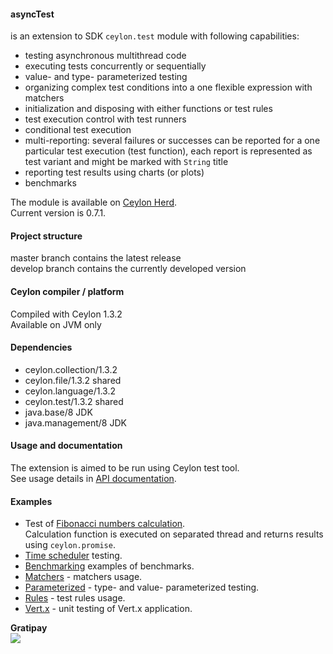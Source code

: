 #### asyncTest  
is an extension to SDK `ceylon.test` module with following capabilities:  

* testing asynchronous multithread code  
* executing tests concurrently or sequentially  
* value- and type- parameterized testing  
* organizing complex test conditions into a one flexible expression with matchers  
* initialization and disposing with either functions or test rules  
* test execution control with test runners  
* conditional test execution  
* multi-reporting: several failures or successes can be reported for a one particular test execution (test function),
  each report is represented as test variant and might be marked with `String` title  
* reporting test results using charts (or plots)  
* benchmarks

The module is available on [Ceylon Herd](https://herd.ceylon-lang.org/modules/herd.asynctest).  
Current version is 0.7.1.  


#### Project structure

master branch contains the latest release  
develop branch contains the currently developed version  


#### Ceylon compiler / platform  

Compiled with Ceylon 1.3.2  
Available on JVM only  


#### Dependencies  

* ceylon.collection/1.3.2  
* ceylon.file/1.3.2 shared  
* ceylon.language/1.3.2  
* ceylon.test/1.3.2 shared  
* java.base/8 JDK
* java.management/8 JDK  


#### Usage and documentation  
 
The extension is aimed to be run using Ceylon test tool.  
See usage details in [API documentation](https://modules.ceylon-lang.org/repo/1/herd/asynctest/0.7.1/module-doc/api/index.html).
 
 
#### Examples  
 
* Test of [Fibonacci numbers calculation](examples/herd/examples/asynctest/fibonacci).  
  Calculation function is executed on separated thread and returns results using `ceylon.promise`.
* [Time scheduler](examples/herd/examples/asynctest/scheduler) testing.   
* [Benchmarking](examples/herd/examples/asynctest/benchmark) examples of benchmarks.  
* [Matchers](examples/herd/examples/asynctest/matchers) - matchers usage.  
* [Parameterized](examples/herd/examples/asynctest/parameterized) - type- and value- parameterized testing.  
* [Rules](examples/herd/examples/asynctest/rule) - test rules usage.  
* [Vert.x](examples/herd/examples/asynctest/vertx) - unit testing of Vert.x application.  


**Gratipay**  
<img src="http://img.shields.io/gratipay/user/LisiLisenok.svg">  
